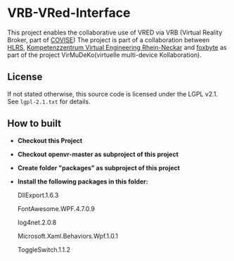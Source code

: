 VRB-VRed-Interface
====================
This project enables the collaborative use of VRED via VRB (Virtual Reality Broker, part of [COVISE][1])
The project is part of a collaboration between [HLRS][2], [Kompetenzzentrum Virtual Engineering Rhein-Neckar][3] and [foxbyte][4] as part of the project VirMuDeKo(virtuelle multi-device Kollaboration).
 

License
-------

If not stated otherwise, this source code is licensed under the LGPL v2.1. See `lgpl-2.1.txt` for
details.


How to built
-------

- **Checkout this Project**
- **Checkout openvr-master as subproject of this project**
- **Create folder "packages" as subproject of this project**
- **Install the following packages in this folder:**

	DllExport.1.6.3
	
	FontAwesome.WPF.4.7.0.9
	
	log4net.2.0.8
	
	Microsoft.Xaml.Behaviors.Wpf.1.0.1
	
	ToggleSwitch.1.1.2

[1]: https://github.com/hlrs-vis/covise
[2]: http://hlrs.de/home/
[3]: http://www.kve-rn.de/more/KVE
[4]: https://foxbyte.de/